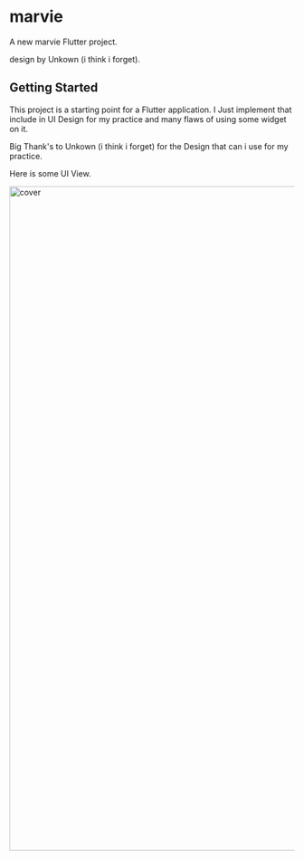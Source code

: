 # marvie

A new marvie Flutter project.

design by Unkown (i think i forget).

## Getting Started

This project is a starting point for a Flutter application. I Just implement that include in UI Design for my practice and many flaws of using some widget on it.

Big Thank's to Unkown (i think i forget) for the Design that can i use for my practice.

Here is some UI View.

<img width="1174" alt="cover" src="https://user-images.githubusercontent.com/42954205/135740110-ccec91ba-c9e3-4cc2-b446-4a6223be58ba.png">
